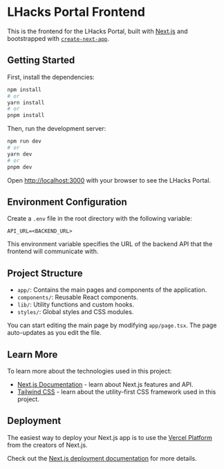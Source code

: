 # LHacks Portal Frontend

This is the frontend for the LHacks Portal, built with [Next.js](https://nextjs.org/) and bootstrapped with [`create-next-app`](https://github.com/vercel/next.js/tree/canary/packages/create-next-app).

## Getting Started

First, install the dependencies:

```bash
npm install
# or
yarn install
# or
pnpm install
```

Then, run the development server:

```bash
npm run dev
# or
yarn dev
# or
pnpm dev
```

Open [http://localhost:3000](http://localhost:3000) with your browser to see the LHacks Portal.

## Environment Configuration

Create a `.env` file in the root directory with the following variable:

```
API_URL=<BACKEND_URL>
```

This environment variable specifies the URL of the backend API that the frontend will communicate with.

## Project Structure

- `app/`: Contains the main pages and components of the application.
- `components/`: Reusable React components.
- `lib/`: Utility functions and custom hooks.
- `styles/`: Global styles and CSS modules.

You can start editing the main page by modifying `app/page.tsx`. The page auto-updates as you edit the file.

## Learn More

To learn more about the technologies used in this project:

- [Next.js Documentation](https://nextjs.org/docs) - learn about Next.js features and API.
- [Tailwind CSS](https://tailwindcss.com/docs) - learn about the utility-first CSS framework used in this project.

## Deployment

The easiest way to deploy your Next.js app is to use the [Vercel Platform](https://vercel.com/new?utm_medium=default-template&filter=next.js&utm_source=create-next-app&utm_campaign=create-next-app-readme) from the creators of Next.js.

Check out the [Next.js deployment documentation](https://nextjs.org/docs/deployment) for more details.